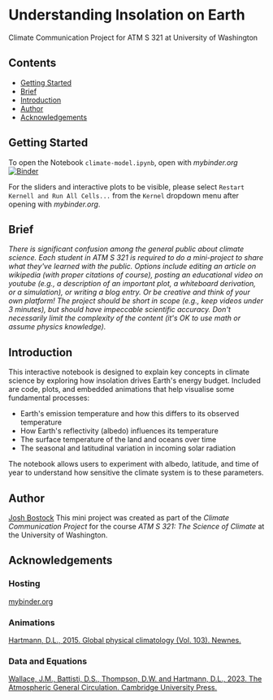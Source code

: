 # Understanding Insolation on Earth
Climate Communication Project for ATM S 321 at University of Washington

## Contents
- [Getting Started](https://github.com/jbostock03/uw-atms321-project#Getting-Started)
- [Brief](https://github.com/jbostock03/uw-atms321-project#Brief)
- [Introduction](https://github.com/jbostock03/uw-atms321-project#Introduction)
- [Author](https://github.com/jbostock03/uw-atms321-project#Author)
- [Acknowledgements](https://github.com/jbostock03/uw-atms321-project#Acknowledgements)

## Getting Started
To open the Notebook `climate-model.ipynb`, open with _mybinder.org_
[![Binder](https://mybinder.org/badge_logo.svg)](https://mybinder.org/v2/gh/jbostock03/uw-atms321-project/HEAD?urlpath=%2Fdoc%2Ftree%2Fclimate-model.ipynb)

For the sliders and interactive plots to be visible, please select `Restart Kernell and Run All Cells...` from the `Kernel` dropdown menu after opening with _mybinder.org_.

## Brief
_There is significant confusion among the general public about climate science. Each student in ATM S 321 is required to do a mini-project to share what they've learned with the public. Options include editing an article on wikipedia (with proper citations of course), posting an educational video on youtube (e.g., a description of an important plot, a whiteboard derivation, or a simulation), or writing a blog entry. Or be creative and think of your own platform! The project should be short in scope (e.g., keep videos under 3 minutes), but should have impeccable scientific accuracy. Don't necessarily limit the complexity of the content (it's OK to use math or assume physics knowledge)._


## Introduction
This interactive notebook is designed to explain key concepts in climate science by exploring how insolation drives Earth's energy budget. Included are code, plots, and embedded animations that help visualise some fundamental processes:
- Earth's emission temperature and how this differs to its observed temperature
- How Earth's reflectivity (albedo) influences its temperature
- The surface temperature of the land and oceans over time
- The seasonal and latitudinal variation in incoming solar radiation

The notebook allows users to experiment with albedo, latitude, and time of year to understand how sensitive the climate system is to these parameters.

## Author
[Josh Bostock](https://github.com/jbostock03)
This mini project was created as part of the _Climate Communication Project_ for the course _ATM S 321: The Science of Climate_ at the University of Washington.

## Acknowledgements

### Hosting
[mybinder.org](https://mybinder.org)

### Animations
[Hartmann, D.L., 2015. Global physical climatology (Vol. 103). Newnes.](https://books.google.com/books?hl=en&lr=&id=RsScBAAAQBAJ&oi=fnd&pg=PP1&dq=global+physical+climatology&ots=bbkWkPYqTk&sig=YbI-b-y3POoFCpQO2N9mDj1HdeA#v=onepage&q=global%20physical%20climatology&f=false)

### Data and Equations
[Wallace, J.M., Battisti, D.S., Thompson, D.W. and Hartmann, D.L., 2023. The Atmospheric General Circulation. Cambridge University Press.](https://books.google.com/books?hl=en&lr=&id=Li-_EAAAQBAJ&oi=fnd&pg=PP1&dq=The+Atmospheric+General+Circulation,+Wallace+et+al.+(2023)&ots=WmMf7i-KOl&sig=lzvyN7ef5MGTjOoD4CBb3jMRHpU#v=onepage&q=The%20Atmospheric%20General%20Circulation%2C%20Wallace%20et%20al.%20(2023)&f=false)
